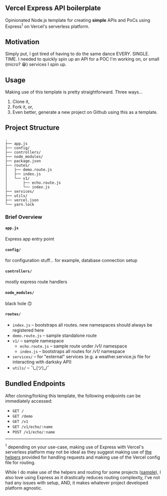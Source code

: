 ## Vercel Express API boilerplate

Opinionated Node.js template for creating **simple** APIs and PoCs using Express<sup>1</sup> on Vercel's serverless platform.

## Motivation

Simply put, I got tired of having to do the same dance EVERY. SINGLE. TIME. I needed to quickly spin up an API for a POC I'm working on, or small (micro? 😁) services I spin up.

## Usage

Making use of this template is pretty straightforward. Three ways...

1. Clone it,
2. Fork it, or,
3. Even better, generate a new project on Github using this as a template.

## Project Structure

```
.
├── app.js
├── config/
├── controllers/
├── node_modules/
├── package.json
├── routes/
│   ├── demo.route.js
│   ├── index.js
│   └── v1/
│       ├── echo.route.js
│       └── index.js
├── services/
├── utils/
├── vercel.json
└── yarn.lock
```

### Brief Overview

#### `app.js`

Express app entry point

#### `config/`

for configuration stuff... for example, database connection setup

#### `controllers/`

mostly express route handlers

#### `node_modules/`

black hole 🙃

#### `routes/`

* `index.js` – bootstraps all routes. new namespaces should always be registered here
* `demo.route.js` – sample standalone route
* `v1/` – sample namespace
  - `echo.route.js` – sample route under /v1/ namespace
  - `index.js` – bootstraps all routes for /v1/ namespace
* `services/` – for "external" services (e.g. a weather.service.js file for interacting with darksky API)
* `utils/` – ¯\\\_(ツ)\_/¯

## Bundled Endpoints

After cloning/forking this template, the following endpoints can be immediately accessed:

* `GET /`
* `GET /demo`
* `GET /v1`
* `GET /v1/echo/:name`
* `POST /v1/echo/:name`

---

<sup>1</sup> depending on your use-case, making use of Express with Vercel's serverless platform may not be ideal as they suggest making use of [the helpers](https://vercel.com/blog/vercel-node-helpers) provided for handling requests and making use of the Vercel config file for routing. 

While I do make use of the helpers and routing for some projects ([sample](https://gist.github.com/akhilome/ebcc2aa8b03a8377f6eff9ddaff9093b)), I also love using Express as it drastically reduces routing complexity, I've not had any issues with setup, AND, it makes whatever project developed platform agnostic.
